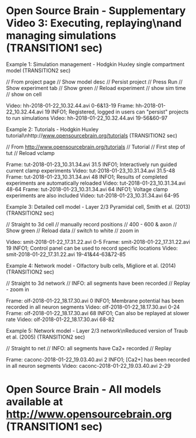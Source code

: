 # Open Source Brain - Supplementary Video 3: Executing, replaying\nand managing simulations (TRANSITION1 sec)

Example 1: Simulation management - Hodgkin Huxley single compartment model (TRANSITION2 sec)

//   From project page
//   Show model desc
//   Persist project
//   Press Run
//   Show experiment tab
//   Show green
//   Reload experiment
//   show sim time
//   show on cell

Video: hh-2018-01-22_10.32.44.avi 0-6&13-19
Frame: hh-2018-01-22_10.32.44.avi 19 INFO1; Registered, logged in users can "persist" projects to run simulations
Video: hh-2018-01-22_10.32.44.avi 19-56&60-97


Example 2: Tutorials - Hodgkin Huxley tutorial\nhttp://www.opensourcebrain.org/tutorials (TRANSITION2 sec)

//  From http://www.opensourcebrain.org/tutorials
//  Tutorial
//  First step of tut
//  Reload vclamp

Frame: tut-2018-01-23_10.31.34.avi 31.5 INFO1; Interactively run guided current clamp experiments
Video: tut-2018-01-23_10.31.34.avi 31.5-48
Frame: tut-2018-01-23_10.31.34.avi 48 INFO1; Results of completed experiments are automatically reloaded
Video: tut-2018-01-23_10.31.34.avi 48-64
Frame: tut-2018-01-23_10.31.34.avi 64 INFO1; Voltage clamp experiments are also included
Video: tut-2018-01-23_10.31.34.avi 64-95

Example 3: Detailed cell model - Layer 2/3 Pyramidal cell, Smith et al. (2013) (TRANSITION2 sec)

//  Straight to 3d cell
//  manually record positions
//  400 - 600 & axon
//  Show green
//  Reload data
//  switch to white
//  zoom in

Video: smit-2018-01-22_17.31.22.avi 0-5
Frame: smit-2018-01-22_17.31.22.avi 19 INFO1; Control panel can be used to record specific locations
Video: smit-2018-01-22_17.31.22.avi 19-41&44-63&72-85

Example 4: Network model - Olfactory bulb cells, Migliore et al. (2014) (TRANSITION2 sec)

//  Straight to 3d network
//  INFO: all segments have been recorded
//  Replay - zoom in

Frame: olf-2018-01-22_18.17.30.avi 0 INFO1; Membrane potential has been recorded in all neuron segments
Video: olf-2018-01-22_18.17.30.avi 0-24
Frame: olf-2018-01-22_18.17.30.avi 68 INFO1; Can also be replayed at slower rate
Video: olf-2018-01-22_18.17.30.avi 68-82


Example 5: Network model - Layer 2/3 network\nReduced version of Traub et al. (2005) (TRANSITION2 sec)

//  Straight to net
//  INFO: all segments have Ca2+ recorded
//  Replay

Frame: caconc-2018-01-22_19.03.40.avi 2 INFO1; [Ca2+] has been recorded in all neuron segments
Video: caconc-2018-01-22_19.03.40.avi 2-29

# Open Source Brain - All models available at http://www.opensourcebrain.org (TRANSITION1 sec)
